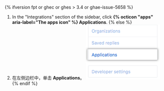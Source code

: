 {% ifversion fpt or ghec or ghes > 3.4 or ghae-issue-5658 %}
1. In the "Integrations" section of the sidebar, click **{% octicon "apps" aria-label="The apps icon" %} Applications**.
{% else %}
1. 在左侧边栏中，单击 **Applications**。 ![应用程序选项卡](/assets/images/help/settings/settings-applications.png)
{% endif %}
